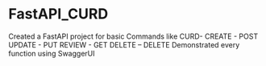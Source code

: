 # FastAPI_CURD
Created a FastAPI project for basic Commands like CURD-  CREATE - POST UPDATE - PUT REVIEW -  GET DELETE – DELETE Demonstrated every function using SwaggerUI
